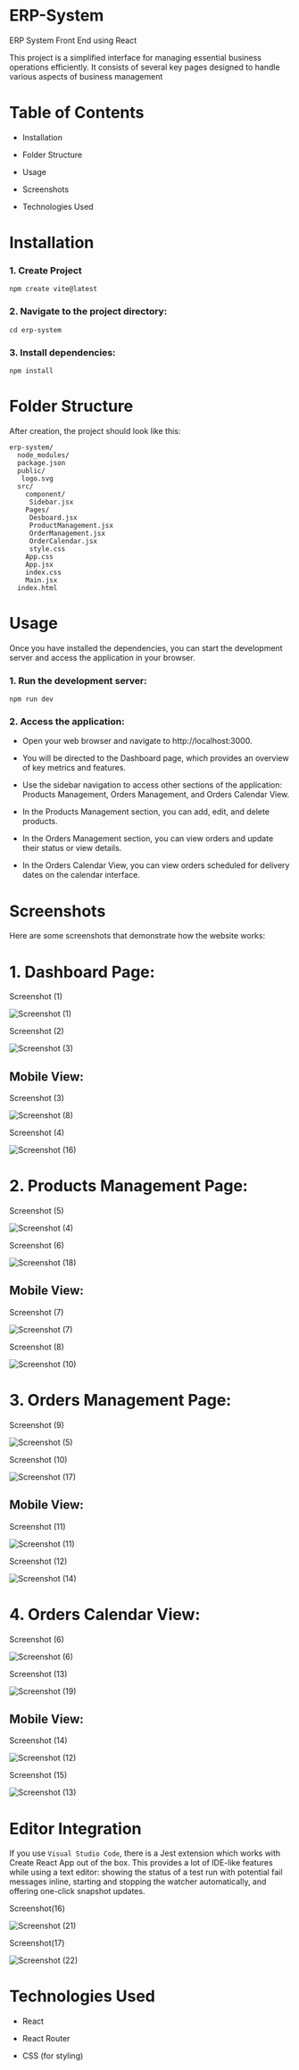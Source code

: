 # ERP-System
ERP System Front End using React

This project is a simplified interface for managing essential business operations efficiently. It consists of several key pages designed to handle various aspects of business management

# Table of Contents
- Installation
* Folder Structure
- Usage
+ Screenshots
* Technologies Used
# Installation
### 1. Create Project
`npm create vite@latest`

### 2. Navigate to the project directory:
`cd erp-system`

### 3. Install dependencies:
`npm install`

# Folder Structure
After creation, the project should look like this:

```
erp-system/
  node_modules/
  package.json
  public/
   logo.svg
  src/
    component/
     Sidebar.jsx
    Pages/
     Desboard.jsx
     ProductManagement.jsx
     OrderManagement.jsx
     OrderCalendar.jsx
     style.css
    App.css
    App.jsx
    index.css
    Main.jsx
  index.html
```
# Usage
Once you have installed the dependencies, you can start the development server and access the application in your browser.

### 1. Run the development server:
`npm run dev`

### 2. Access the application:
* Open your web browser and navigate to http://localhost:3000.
+ You will be directed to the Dashboard page, which provides an overview of key metrics and features.
- Use the sidebar navigation to access other sections of the application: Products Management, Orders Management, and Orders Calendar View.
* In the Products Management section, you can add, edit, and delete products.
+ In the Orders Management section, you can view orders and update their status or view details.
- In the Orders Calendar View, you can view orders scheduled for delivery dates on the calendar interface.
# Screenshots
Here are some screenshots that demonstrate how the website works:

# 1. Dashboard Page:
Screenshot (1)

![Screenshot (1)](https://github.com/ajaysingh72/ERP-System/assets/148766480/1b0486eb-ccde-41d1-85d1-a0432a4c54ac)


Screenshot (2)

![Screenshot (3)](https://github.com/ajaysingh72/ERP-System/assets/148766480/b30fbbf7-60d0-4823-b2c2-6da22b31e8ab)

## Mobile View:
Screenshot (3)

![Screenshot (8)](https://github.com/ajaysingh72/ERP-System/assets/148766480/a11f6397-3ba3-4f7a-9be0-cff84e1349c9)

Screenshot (4)

![Screenshot (16)](https://github.com/ajaysingh72/ERP-System/assets/148766480/a9270f5c-6149-41c2-929b-c5a41e49bf58)

# 2. Products Management Page:
Screenshot (5)

![Screenshot (4)](https://github.com/ajaysingh72/ERP-System/assets/148766480/48dfdf51-0316-40a8-b21a-093a934fac02)

Screenshot (6)

![Screenshot (18)](https://github.com/ajaysingh72/ERP-System/assets/148766480/02f0a408-f3f4-476d-aff5-a93ba113e952)

## Mobile View:
Screenshot (7)

![Screenshot (7)](https://github.com/ajaysingh72/ERP-System/assets/148766480/4b696268-9461-4557-9f5d-6867462959d5)

Screenshot (8)

![Screenshot (10)](https://github.com/ajaysingh72/ERP-System/assets/148766480/8b174210-f5a6-4aac-850d-11e226023687)

# 3. Orders Management Page:
Screenshot (9)

![Screenshot (5)](https://github.com/ajaysingh72/ERP-System/assets/148766480/aaf04114-1ab2-49fb-9966-edd835b8d8db)

Screenshot (10)

![Screenshot (17)](https://github.com/ajaysingh72/ERP-System/assets/148766480/2578ee8a-8cf3-4df4-a498-770b3e451bee)

## Mobile View:
Screenshot (11) 

![Screenshot (11)](https://github.com/ajaysingh72/ERP-System/assets/148766480/ed0b11b6-80b0-4984-9c3c-e7a4de883713)

Screenshot (12)

![Screenshot (14)](https://github.com/ajaysingh72/ERP-System/assets/148766480/ecc7faf4-f57e-4d0f-91ca-1feeefec252c)

# 4. Orders Calendar View:
Screenshot (6)

![Screenshot (6)](https://github.com/ajaysingh72/ERP-System/assets/148766480/ec57aedd-697d-4947-ae4f-6c5db86e2b1a)

Screenshot (13)

![Screenshot (19)](https://github.com/ajaysingh72/ERP-System/assets/148766480/57402b95-0aee-46a9-bb7a-744fdb98aca8)

## Mobile View:
Screenshot (14) 

![Screenshot (12)](https://github.com/ajaysingh72/ERP-System/assets/148766480/440d3f5b-23fb-4300-87e3-b570be53a3e0)

Screenshot (15)

![Screenshot (13)](https://github.com/ajaysingh72/ERP-System/assets/148766480/d06fce1f-67cb-4b1e-8dc3-d846624ed851)

# Editor Integration
If you use `Visual Studio Code`, there is a Jest extension which works with Create React App out of the box. This provides a lot of IDE-like features while using a text editor: showing the status of a test run with potential fail messages inline, starting and stopping the watcher automatically, and offering one-click snapshot updates. 

Screenshot(16)

![Screenshot (21)](https://github.com/ajaysingh72/ERP-System/assets/148766480/519b5e57-4784-407d-b21d-f16ffa49711e)

Screenshot(17)

![Screenshot (22)](https://github.com/ajaysingh72/ERP-System/assets/148766480/8c4757cc-9d54-4683-ac36-4f8169899838)

# Technologies Used
* React
- React Router
+ CSS (for styling)
